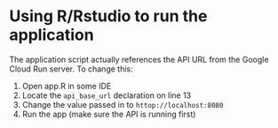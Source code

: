 # Using R/Rstudio to run the application

The application script actually references the API URL from the Google Cloud Run server. To change this:
1. Open app.R in some IDE
2. Locate the `api_base_url` declaration on line 13
3. Change the value passed in to `httop://localhost:8080`
4. Run the app (make sure the API is running first)
